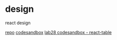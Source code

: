 # design
react design

[repo](https://github.com/Kevinoh47/design)
[codesandbox](https://codesandbox.io/s/81kpno98kj)
[lab28 codesandbox - react-table](https://codesandbox.io/s/9zk5071p8o)
